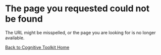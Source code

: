 # The page you requested could not be found

The URL might be misspelled, or the page you are looking for is no longer available. 

[Back to Cognitive Toolkit Home](https://docs.microsoft.com/en-us/cognitive-toolkit/index)
